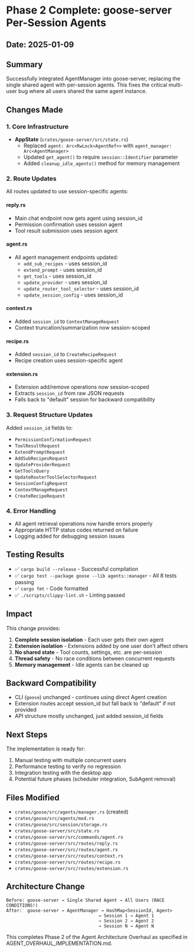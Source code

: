 # Phase 2 Complete: goose-server Per-Session Agents

## Date: 2025-01-09

## Summary
Successfully integrated AgentManager into goose-server, replacing the single shared agent with per-session agents. This fixes the critical multi-user bug where all users shared the same agent instance.

## Changes Made

### 1. Core Infrastructure
- **AppState** (`crates/goose-server/src/state.rs`)
  - Replaced `agent: Arc<RwLock<AgentRef>>` with `agent_manager: Arc<AgentManager>`
  - Updated `get_agent()` to require `session::Identifier` parameter
  - Added `cleanup_idle_agents()` method for memory management

### 2. Route Updates
All routes updated to use session-specific agents:

#### reply.rs
- Main chat endpoint now gets agent using session_id
- Permission confirmation uses session agent
- Tool result submission uses session agent

#### agent.rs  
- All agent management endpoints updated:
  - `add_sub_recipes` - uses session_id
  - `extend_prompt` - uses session_id
  - `get_tools` - uses session_id
  - `update_provider` - uses session_id
  - `update_router_tool_selector` - uses session_id
  - `update_session_config` - uses session_id

#### context.rs
- Added `session_id` to `ContextManageRequest`
- Context truncation/summarization now session-scoped

#### recipe.rs
- Added `session_id` to `CreateRecipeRequest`
- Recipe creation uses session-specific agent

#### extension.rs
- Extension add/remove operations now session-scoped
- Extracts `session_id` from raw JSON requests
- Falls back to "default" session for backward compatibility

### 3. Request Structure Updates
Added `session_id` fields to:
- `PermissionConfirmationRequest`
- `ToolResultRequest`
- `ExtendPromptRequest`
- `AddSubRecipesRequest`
- `UpdateProviderRequest`
- `GetToolsQuery`
- `UpdateRouterToolSelectorRequest`
- `SessionConfigRequest`
- `ContextManageRequest`
- `CreateRecipeRequest`

### 4. Error Handling
- All agent retrieval operations now handle errors properly
- Appropriate HTTP status codes returned on failure
- Logging added for debugging session issues

## Testing Results
- ✅ `cargo build --release` - Successful compilation
- ✅ `cargo test --package goose --lib agents::manager` - All 8 tests passing
- ✅ `cargo fmt` - Code formatted
- ✅ `./scripts/clippy-lint.sh` - Linting passed

## Impact
This change provides:
1. **Complete session isolation** - Each user gets their own agent
2. **Extension isolation** - Extensions added by one user don't affect others
3. **No shared state** - Tool counts, settings, etc. are per-session
4. **Thread safety** - No race conditions between concurrent requests
5. **Memory management** - Idle agents can be cleaned up

## Backward Compatibility
- CLI (`goose`) unchanged - continues using direct Agent creation
- Extension routes accept session_id but fall back to "default" if not provided
- API structure mostly unchanged, just added session_id fields

## Next Steps
The implementation is ready for:
1. Manual testing with multiple concurrent users
2. Performance testing to verify no regression
3. Integration testing with the desktop app
4. Potential future phases (scheduler integration, SubAgent removal)

## Files Modified
- `crates/goose/src/agents/manager.rs` (created)
- `crates/goose/src/agents/mod.rs`
- `crates/goose/src/session/storage.rs`
- `crates/goose-server/src/state.rs`
- `crates/goose-server/src/commands/agent.rs`
- `crates/goose-server/src/routes/reply.rs`
- `crates/goose-server/src/routes/agent.rs`
- `crates/goose-server/src/routes/context.rs`
- `crates/goose-server/src/routes/recipe.rs`
- `crates/goose-server/src/routes/extension.rs`

## Architecture Change
```
Before: goose-server → Single Shared Agent → All Users (RACE CONDITIONS!)
After:  goose-server → AgentManager → HashMap<SessionId, Agent>
                                   → Session 1 → Agent 1
                                   → Session 2 → Agent 2
                                   → Session N → Agent N
```

This completes Phase 2 of the Agent Architecture Overhaul as specified in AGENT_OVERHAUL_IMPLEMENTATION.md.
